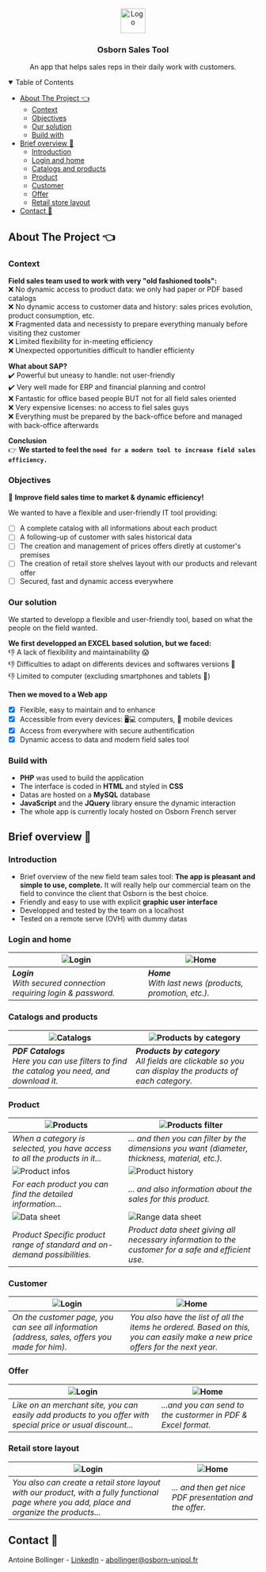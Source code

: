 <!-- PROJECT LOGO -->
<br />
<p align="center">
  <a href="https://amdtcap06.osborn.com">
    <img src="public/osborn.png" alt="Logo" height="50">
  </a>

  <h3 align="center">Osborn Sales Tool</h3>

  <p align="center">
    An app that helps sales reps in their daily work with customers.
  </p>
</p>

<!-- TABLE OF CONTENTS -->
<details open="open">
  <summary>Table of Contents</summary>
  <ul>
    <li>
      <a href="#about-the-project-">About The Project 👈</a>
      <ul>
        <li><a href="#context">Context</a></li>
        <li><a href="#objectives">Objectives</a></li>
        <li><a href="#our-solution">Our solution</a></li>
        <li><a href="#build-with">Build with</a></li>
      </ul>
    </li>
    <li>
      <a href="#brief-overview-">Brief overview 👀</a>
      <ul>
        <li><a href="#introduction">Introduction</a></li>
        <li><a href="#login-and-home">Login and home</a></li>
        <li><a href="#catalogs-and-products">Catalogs and products</a></li>
        <li><a href="#product">Product</a></li>
        <li><a href="#customer">Customer</a></li>
        <li><a href="#offer">Offer</a></li>
        <li><a href="#retail-store-layout">Retail store layout</a></li>
      </ul>
    </li>
    <li><a href="#contact-">Contact 📧</a></li>
  </ul>
</details>

<!-- ABOUT THE PROJECT -->

## About The Project 👈

### Context

**Field sales team used to work with very "old fashioned tools":**\
❌ No dynamic access to product data: we only had paper or PDF based catalogs\
❌ No dynamic access to customer data and history: sales prices evolution, product consumption, etc.\
❌ Fragmented data and necessisty to prepare everything manualy before visiting thez customer\
❌ Limited flexibility for in-meeting efficiency\
❌ Unexpected opportunities difficult to handler efficienty


**What about SAP?**\
✔️ Powerful but uneasy to handle: not user-friendly\
✔️ Very well made for ERP and financial planning and control\
❌ Fantastic for office based people BUT not for all field sales oriented\
❌ Very expensive licenses: no access to fiel sales guys\
❌ Everything must be prepared by the back-office before and managed with back-office afterwards

**Conclusion**\
👉 **We started to feel the `need for a modern tool to increase field sales efficiency.`**

### Objectives

🚀 **Improve field sales time to market & dynamic efficiency!**

We wanted to have a flexible and user-friendly IT tool providing:
- [ ] A complete catalog with all informations about each product
- [ ] A following-up of customer with sales historical data
- [ ] The creation and management of prices offers diretly at customer's premises
- [ ] The creation of retail store shelves layout with our products and relevant offer
- [ ] Secured, fast and dynamic access everywhere

### Our solution

We started to developp a flexible and user-friendly tool, based on what the people on the field wanted.

**We first developped an EXCEL based solution, but we faced:**\
👎 A lack of flexibility and maintainability 😱\
👎 Difficulties to adapt on differents devices and softwares versions 😬\
👎 Limited to computer (excluding smartphones and tablets 📵)

**Then we moved to a Web app**
- [x] Flexible, easy to maintain and to enhance
- [x] Accessible from every devices: 🖥️💻 computers, 📱 mobile devices
- [x] Access from everywhere with secure authentification
- [x] Dynamic access to data and modern field sales tool

### Build with

- **PHP** was used to build the application
- The interface is coded in **HTML** and styled in **CSS**
- Datas are hosted on a **MySQL** database
- **JavaScript** and the **JQuery** library ensure the dynamic interaction
- The whole app is currently localy hosted on Osborn French server

<!-- BRIEF OVERVIEW -->

## Brief overview 👀

### Introduction

- Brief overview of the new field team sales tool: **The app is pleasant and simple to use, complete.** It will really help our commercial team on the field to convince the client that Osborn is the best choice.
- Friendly and easy to use with explicit **graphic user interface**
- Developped and tested by the team on a localhost
- Tested on a remote serve (OVH) with dummy datas

### Login and home

| ![Login](public/overview/login.jpg) | ![Home](public/overview/home.jpg) | 
|---|---| 
| ***Login**<br>With secured connection requiring login & password.* | ***Home**<br>With last news (products, promotion, etc.).* |

### Catalogs and products

| ![Catalogs](public/overview/catalogs.jpg) | ![Products by category](public/overview/products_categories.jpg) | 
|---|---| 
| ***PDF Catalogs**<br>Here you can use filters to find the catalog you need, and download it.* | ***Products by category**<br>All fields are clickable so you can display the products of each category.* |

### Product

| ![Products](public/overview/products_filters_1.jpg) | ![Products filter](public/overview/products_filters_2.jpg) | 
|---|---| 
| *When a category is selected, you have access to all the products in it...* | *... and then you can filter by the dimensions you want (diameter, thickness, material, etc.).* |
| ![Product infos](public/overview/products_infos_1.jpg) | ![Product history](public/overview/products_infos_2.jpg) | 
| *For each product you can find the detailed information...* | *... and also information about the sales for this product.* |
| ![Data sheet](public/overview/product_data_sheet.jpg) | ![Range data sheet](public/overview/product_data_sheet_range.jpg) | 
| *Product Specific product range of standard and on-demand possibilities.* | *Product data sheet giving all necessary information to the customer for a safe and efficient use.* |

### Customer

| ![Login](public/overview/customer_1.jpg) | ![Home](public/overview/customer_2.jpg) | 
|---|---| 
| *On the customer page, you can see all information (address, sales, offers you made for him).* | *You also have the list of all the items he ordered. Based on this, you can easily make a new price offers for the next year.* |

### Offer

| ![Login](public/overview/offer.jpg) | ![Home](public/overview/offer_pdf.jpg) | 
|---|---| 
| *Like on an merchant site, you can easily add products to you offer with special price or usual discount...* | *...and you can send to the custormer in PDF & Excel format.* |

### Retail store layout

| ![Login](public/overview/store_layout_1.jpg) | ![Home](public/overview/store_layout_2.jpg) | 
|---|---| 
| *You also can create a retail store layout with our product, with a fully functional page where you add, place and organize the products...* | *... and then get nice PDF presentation and the offer.* | 

<!-- CONTACT -->

## Contact 📧

Antoine Bollinger - [LinkedIn](https://www.linkedin.com/in/antoinebollinger/) - abollinger@osborn-unipol.fr
